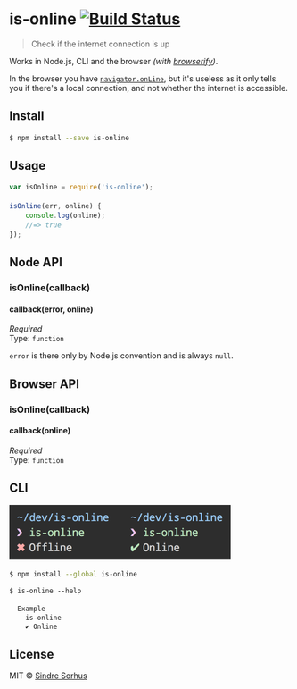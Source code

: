 # is-online [![Build Status](https://travis-ci.org/sindresorhus/is-online.svg?branch=master)](https://travis-ci.org/sindresorhus/is-online)

> Check if the internet connection is up

Works in Node.js, CLI and the browser *(with [browserify](http://browserify.org))*.

In the browser you have [`navigator.onLine`](https://developer.mozilla.org/en-US/docs/Web/API/NavigatorOnLine.onLine), but it's useless as it only tells you if there's a local connection, and not whether the internet is accessible.


## Install

```sh
$ npm install --save is-online
```


## Usage

```js
var isOnline = require('is-online');

isOnline(err, online) {
	console.log(online);
	//=> true
});
```


## Node API

### isOnline(callback)

#### callback(error, online)

*Required*  
Type: `function`

`error` is there only by Node.js convention and is always `null`.


## Browser API

### isOnline(callback)

#### callback(online)

*Required*  
Type: `function`


## CLI

<img src="screenshot.png" width="397">

```sh
$ npm install --global is-online
```

```
$ is-online --help

  Example
    is-online
    ✔︎ Online
```


## License

MIT © [Sindre Sorhus](http://sindresorhus.com)
